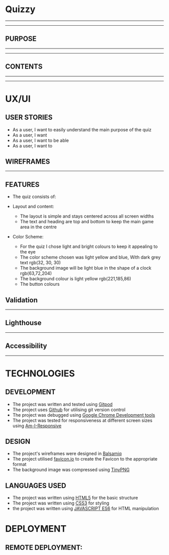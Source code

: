 # Quizzy

<hr>
<hr>

## PURPOSE

<hr>
<hr>


## CONTENTS

<hr>
<hr>

#
# UX/UI




## USER STORIES

* As a user, I want to easily understand the main purpose of the quiz
* As a user, I want 
* As a user, I want to be able 
* As a user, I want to 


## WIREFRAMES
<hr>



## FEATURES

* The quiz consists of:


* Layout and content:
    * The layout is simple and stays centered across all screen widths
    * The text and heading are top and bottom to keep the main game area in the centre


* Color Scheme:
    * For the quiz I chose light and bright colours to keep it appealing to the eye
    * The color scheme chosen was light yellow and blue, With dark grey text rgb(32, 30, 30)
    * The background image will be light blue in the shape of a clock rgb(63,72,204)
    * The background colour is light yellow rgb(221,185,86)
    * The button colours 




## Validation
<hr>

## Lighthouse
<hr>

## Accessibility
<hr>

#
# TECHNOLOGIES

## DEVELOPMENT

* The project was written and tested using [Gitpod](https://gitpod.io/)
* The project uses [Github](https://github.com/) for utilising git version control
* The project was debugged using [Google Chrome Development tools](https://developer.chrome.com/docs/devtools/)
* The project was tested for responsiveness at different screen sizes using [Am-I-Responsive](http://ami.responsivedesign.is/#)  

## DESIGN

* The project's wireframes were designed in [Balsamiq](https://balsamiq.com/wireframes/)
* The project utilised [favicon.io](https://favicon.io/favicon-converter/) to create the Favicon to the appropriate format
* The background image was compressed using [TinyPNG](https://tinypng.com/)

## LANGUAGES USED

* The project was written using [HTML5](https://en.wikipedia.org/wiki/HTML5) for the basic structure
* The project was written using [CSS3](https://en.wikipedia.org/wiki/CSS#CSS_3) for styling
* the project was written using [JAVASCRIPT ES6](https://en.wikipedia.org/wiki/JavaScript) for HTML manipulation

#
# DEPLOYMENT
## REMOTE DEPLOYMENT: